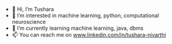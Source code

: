 - 👋 Hi, I’m Tushara
- 👀 I’m interested in machine learning, python, computational neuroscience
- 🌱 I’m currently learning machine learning, java, dbms
- 📫 You can reach me on www.linkedin.com/in/tushara-nivarthi

<!---
tushara19/tushara19 is a ✨ special ✨ repository because its `README.md` (this file) appears on your GitHub profile.
You can click the Preview link to take a look at your changes.
--->
